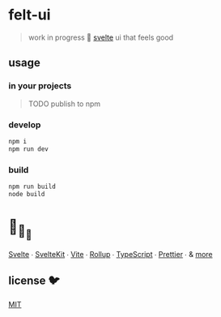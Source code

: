 # felt-ui

> work in progress 💚 [svelte](https://github.com/sveltejs/svelte) ui that feels good

## usage

### in your projects

> TODO publish to npm

### develop

```bash
npm i
npm run dev
```

### build

```bash
npm run build
node build
```

# :turtle:<sub>:turtle:</sub><sub><sub>:turtle:</sub></sub>

[Svelte](https://github.com/sveltejs/svelte) ∙
[SvelteKit](https://github.com/sveltejs/kit) ∙
[Vite](https://github.com/vitejs/vite) ∙
[Rollup](https://github.com/rollup/rollup) ∙
[TypeScript](https://github.com/microsoft/TypeScript) ∙
[Prettier](https://github.com/prettier/prettier) ∙
& [more](package.json)

## license 🐦

[MIT](LICENSE)
